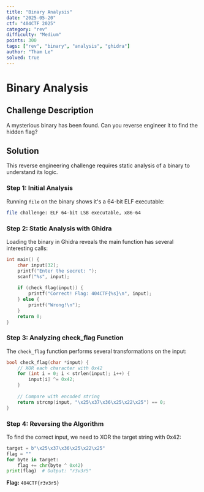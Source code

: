 ```yaml
---
title: "Binary Analysis"
date: "2025-05-20"
ctf: "404CTF 2025"
category: "rev"
difficulty: "Medium"
points: 300
tags: ["rev", "binary", "analysis", "ghidra"]
author: "Tham Le"
solved: true
---
```


# Binary Analysis

## Challenge Description

A mysterious binary has been found. Can you reverse engineer it to find the hidden flag?

## Solution

This reverse engineering challenge requires static analysis of a binary to understand its logic.

### Step 1: Initial Analysis

Running `file` on the binary shows it's a 64-bit ELF executable:
```bash
file challenge: ELF 64-bit LSB executable, x86-64
```

### Step 2: Static Analysis with Ghidra

Loading the binary in Ghidra reveals the main function has several interesting calls:

```c
int main() {
    char input[32];
    printf("Enter the secret: ");
    scanf("%s", input);
    
    if (check_flag(input)) {
        printf("Correct! Flag: 404CTF{%s}\n", input);
    } else {
        printf("Wrong!\n");
    }
    return 0;
}
```

### Step 3: Analyzing check_flag Function

The `check_flag` function performs several transformations on the input:

```c
bool check_flag(char *input) {
    // XOR each character with 0x42
    for (int i = 0; i < strlen(input); i++) {
        input[i] ^= 0x42;
    }
    
    // Compare with encoded string
    return strcmp(input, "\x25\x37\x36\x25\x22\x25") == 0;
}
```

### Step 4: Reversing the Algorithm

To find the correct input, we need to XOR the target string with 0x42:

```python
target = b"\x25\x37\x36\x25\x22\x25"
flag = ""
for byte in target:
    flag += chr(byte ^ 0x42)
print(flag)  # Output: "r3v3r5"
```

**Flag:** `404CTF{r3v3r5}` 